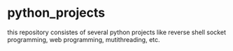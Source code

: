 # python_projects
this repository consistes of several python projects like reverse shell socket programming, web programming, mutithreading, etc.
